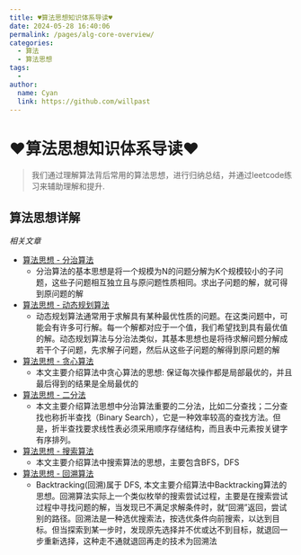 ```yaml
---
title: ♥算法思想知识体系导读♥
date: 2024-05-28 16:40:06
permalink: /pages/alg-core-overview/
categories:
  - 算法
  - 算法思想
tags:
  - 
author: 
  name: Cyan
  link: https://github.com/willpast
---
```

# ♥算法思想知识体系导读♥

> 我们通过理解算法背后常用的算法思想，进行归纳总结，并通过leetcode练习来辅助理解和提升. 

## 算法思想详解

 _相关文章_

  * [算法思想 - 分治算法](/pages/alg-core-divide-and-conquer)
    * 分治算法的基本思想是将一个规模为N的问题分解为K个规模较小的子问题，这些子问题相互独立且与原问题性质相同。求出子问题的解，就可得到原问题的解
  * [算法思想 - 动态规划算法](/pages/alg-core-dynamic)
    * 动态规划算法通常用于求解具有某种最优性质的问题。在这类问题中，可能会有许多可行解。每一个解都对应于一个值，我们希望找到具有最优值的解。动态规划算法与分治法类似，其基本思想也是将待求解问题分解成若干个子问题，先求解子问题，然后从这些子问题的解得到原问题的解
  * [算法思想 - 贪心算法](/pages/alg-core-greedy)
    * 本文主要介绍算法中贪心算法的思想: 保证每次操作都是局部最优的，并且最后得到的结果是全局最优的
  * [算法思想 - 二分法](/pages/alg-core-devide-two)
    * 本文主要介绍算法思想中分治算法重要的二分法，比如二分查找；二分查找也称折半查找（Binary Search），它是一种效率较高的查找方法。但是，折半查找要求线性表必须采用顺序存储结构，而且表中元素按关键字有序排列。
  * [算法思想 - 搜索算法](/pages/alg-core-search)
    * 本文主要介绍算法中搜索算法的思想，主要包含BFS，DFS
  * [算法思想 - 回溯算法](/pages/alg-core-backtracking)
    * Backtracking(回溯)属于 DFS, 本文主要介绍算法中Backtracking算法的思想。回溯算法实际上一个类似枚举的搜索尝试过程，主要是在搜索尝试过程中寻找问题的解，当发现已不满足求解条件时，就“回溯”返回，尝试别的路径。回溯法是一种选优搜索法，按选优条件向前搜索，以达到目标。但当探索到某一步时，发现原先选择并不优或达不到目标，就退回一步重新选择，这种走不通就退回再走的技术为回溯法


 